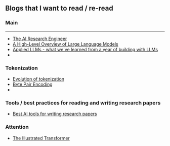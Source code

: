 ## Blogs that I want to read / re-read

### Main
---
- [The AI Research Engineer](https://researchrookie.substack.com/)
- [A High-Level Overview of Large Language Models](https://www.borealisai.com/research-blogs/a-high-level-overview-of-large-language-models/)
- [Applied LLMs - what we've learned from a year of building with LLMs](https://applied-llms.org/)
- 


### Tokenization
- [Evolution of tokenization](https://towardsdatascience.com/the-evolution-of-tokenization-in-nlp-byte-pair-encoding-in-nlp-d7621b9c1186)
- [Byte Pair Encoding](https://leimao.github.io/blog/Byte-Pair-Encoding/)
- 


### Tools / best practices for reading and writing research papers
- [Best AI tools for writing research papers](https://www.reddit.com/r/ArtificialInteligence/comments/1eexqk2/best_ai_tools_for_writing_research_papers_in/)


### Attention
- [The Illustrated Transformer](https://jalammar.github.io/illustrated-transformer/)